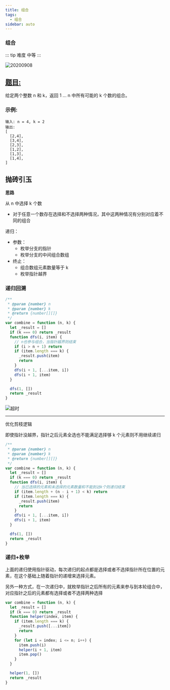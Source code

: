 ```yaml
---
title: 组合
tags:
  - 组合
sidebar: auto
---
```


### 组合

::: tip 难度
中等
:::

![20200908](http://qiniu.gaowenju.com/leecode/banner/20200908.jpg)

## [题目:](https://leetcode-cn.com/problems/combinations/)

给定两个整数 n 和 k，返回 1 ... n 中所有可能的 k 个数的组合。

### 示例:

```
输入: n = 4, k = 2
输出:
[
  [2,4],
  [3,4],
  [2,3],
  [1,2],
  [1,3],
  [1,4],
]
```

## 抛砖引玉

**思路**

从 n 中选择 k 个数

- 对于任意一个数存在选择和不选择两种情况，其中这两种情况有分别对应着不同的组合

递归：

- 参数：
  - 枚举分支的指针
  - 枚举分支的中间组合数组
- 终止：
  - 组合数组元素数量等于 k
  - 枚举指针越界

### 递归回溯

```javascript
/**
 * @param {number} n
 * @param {number} k
 * @return {number[][]}
 */
var combine = function (n, k) {
  let _result = []
  if (k === 0) return _result
  function dfs(i, item) {
    // n也参与组合，当指针越界则结束
    if (i > n + 1) return
    if (item.length === k) {
      _result.push(item)
      return
    }
    dfs(i + 1, [...item, i])
    dfs(i + 1, item)
  }

  dfs(1, [])
  return _result
}
```

![超时](http://qiniu.gaowenju.com/leecode/20200908a.png)

---

优化剪枝逻辑

即使指针没越界，指针之后元素全选也不能满足选择够 k 个元素则不用继续递归

```javascript
/**
 * @param {number} n
 * @param {number} k
 * @return {number[][]}
 */
var combine = function (n, k) {
  let _result = []
  if (k === 0) return _result
  function dfs(i, item) {
    // 当已选择的元素和未选择的元素数量和不能到达k个则递归结束
    if (item.length + (n - i + 1) < k) return
    if (item.length === k) {
      _result.push(item)
      return
    }
    dfs(i + 1, [...item, i])
    dfs(i + 1, item)
  }

  dfs(1, [])
  return _result
}
```

### 递归+枚举

上面的递归使用指针驱动，每次递归的起点都是选择或者不选择指针所在位置的元素，在这个基础上随着指针的递增来选择元素。

另外一种方式，在一次递归中，就枚举指针之后所有的元素来参与到本轮组合中，对应指针之后的元素都有选择或者不选择两种选择

```javascript
var combine = function (n, k) {
  let _result = []
  if (k === 0) return _result
  function helper(index, item) {
    if (item.length === k) {
      _result.push([...item])
      return
    }
    for (let i = index; i <= n; i++) {
      item.push(i)
      helper(i + 1, item)
      item.pop()
    }
  }

  helper(1, [])
  return _result
}
```
